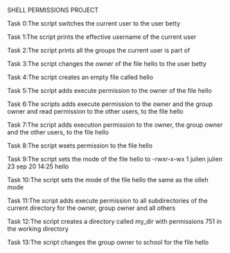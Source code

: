 SHELL PERMISSIONS PROJECT

Task 0:The script switches the current user to the user betty

Task 1:The script prints the effective username of the current user

Task 2:The script prints all the groups the current user is part of

Task 3:The script changes the owner of the file hello to the user betty

Task 4:The script creates an empty file called hello

Task 5:The script adds execute permission to the owner of the file hello 

Task 6:The scripts adds execute permission to the owner and the group owner and read permission to the other users, to the file hello

Task 7:The script adds execution permission to the owner, the group owner and the other users, to the file hello

Task 8:The script wsets permission to the file hello

Task 9:The script sets the mode of the file hello to -rwxr-x-wx 1 julien julien 23 sep 20 14:25 hello

Task 10:The script sets the mode of the file hello the same as the olleh mode

Task 11:The script adds execute permission to all subdirectories of the current directory for the owner, group owner and all others

Task 12:The script creates a directory called my_dir with permissions 751 in the working directory

Task 13:The script changes the group owner to school for the file hello
